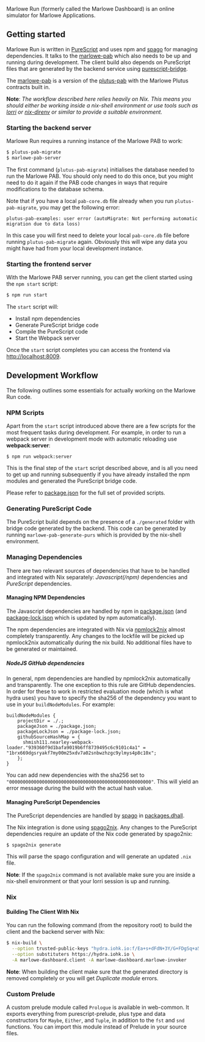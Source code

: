 Marlowe Run (formerly called the Marlowe Dashboard) is an online simulator for Marlowe Applications.

## Getting started

Marlowe Run is written in [PureScript](https://www.purescript.org/) and uses npm and [spago](https://github.com/purescript/spago) for managing dependencies. It talks to the [marlowe-pab](https://github.com/input-output-hk/marlowe-cardano/tree/master/marlowe/pab) which also needs to be up and running during development. The client build also depends on PureScript files that are generated by the backend service using [purescript-bridge](https://github.com/eskimor/purescript-bridge).

The [marlowe-pab](https://github.com/input-output-hk/marlowe-cardano/tree/master/marlowe/pab) is a version of the [plutus-pab](https://github.com/input-output-hk/plutus-apps/tree/master/plutus-pab) with the Marlowe Plutus contracts built in.

**Note**: _The workflow described here relies heavily on Nix. This means you should either be working inside a nix-shell environment or use tools such as [lorri](https://github.com/target/lorri) or [nix-direnv](https://github.com/nix-community/nix-direnv) or similar to provide a suitable environment._

### Starting the backend server

Marlowe Run requires a running instance of the Marlowe PAB to work:

```bash
$ plutus-pab-migrate
$ marlowe-pab-server
```

The first command (`plutus-pab-migrate`) initialises the database needed to run the Marlowe PAB. You should only need to do this once, but you might need to do it again if the PAB code changes in ways that require modifications to the database schema.

Note that if you have a local `pab-core.db` file already when you run `plutus-pab-migrate`, you may get the following error:

```
plutus-pab-examples: user error (autoMigrate: Not performing automatic migration due to data loss)
```

In this case you will first need to delete your local `pab-core.db` file before running `plutus-pab-migrate` again. Obviously this will wipe any data you might have had from your local development instance.

### Starting the frontend server

With the Marlowe PAB server running, you can get the client started using the `npm start` script:

```bash
$ npm run start
```

The `start` script will:

- Install npm dependencies
- Generate PureScript bridge code
- Compile the PureScript code
- Start the Webpack server

Once the `start` script completes you can access the frontend via [http://localhost:8009](http://localhost:8009).

## Development Workflow

The following outlines some essentials for actually working on the Marlowe Run code.

### NPM Scripts

Apart from the `start` script introduced above there are a few scripts for the most frequent tasks during development. For example, in order to run a webpack server in development mode with automatic reloading use **webpack:server**:

```
$ npm run webpack:server
```

This is the final step of the `start` script described above, and is all you need to get up and running subsequently if you have already installed the npm modules and generated the PureScript bridge code.

Please refer to [package.json](./package.json) for the full set of provided scripts.

### Generating PureScript Code

The PureScript build depends on the presence of a `./generated` folder with bridge code generated by the backend. This code can be generated by running `marlowe-pab-generate-purs` which is provided by the nix-shell environment.

### Managing Dependencies

There are two relevant sources of dependencies that have to be handled and integrated with Nix separately: _Javascript(/npm)_ dependencies and _PureScript_ dependencies.

#### Managing NPM Dependencies

The Javascript dependencies are handled by npm in [package.json](./package.json) (and [package-lock.json](./package-lock.json) which is updated by npm automatically).

The npm dependencies are integrated with Nix via [npmlock2nix](https://github.com/tweag/npmlock2nix) almost completely transparently. Any changes to the lockfile will be picked up npmlock2nix automatically during the nix build. No additional files have to be generated or maintained.

##### NodeJS GitHub dependencies

In general, npm dependencies are handled by npmlock2nix automatically and transparently. The one exception to this rule are GitHub dependencies. In order for these to work in restricted evaluation mode (which is what hydra uses) you have to specify the sha256 of the dependency you want to use in your `buildNodeModules`. For example:

```
buildNodeModules {
    projectDir = ./.;
    packageJson = ./package.json;
    packageLockJson = ./package-lock.json;
    githubSourceHashMap = {
      shmish111.nearley-webpack-loader."939360f9d1bafa9019b6ff8739495c6c9101c4a1" = "1brx669dgsryakf7my00m25xdv7a02snbwzhzgc9ylmys4p8c10x";
    };
}
```

You can add new dependencies with the sha256 set to `"0000000000000000000000000000000000000000000000000000"`. This will yield an error message during the build with the actual hash value.

#### Managing PureScript Dependencies

The PureScript dependencies are handled by [spago](https://github.com/purescript/spago) in [packages.dhall](./packages.dhall).

The Nix integration is done using [spago2nix](https://github.com/justinwoo/spago2nix). Any changes to the PureScript dependencies require an update of the Nix code generated by spago2nix:

```
$ spago2nix generate
```

This will parse the spago configuration and will generate an updated `.nix` file.

**Note**: If the `spago2nix` command is not available make sure you are inside a nix-shell environment or that your lorri session is up and running.

### Nix

#### Building The Client With Nix

You can run the following command (from the repository root) to build the client and the backend server with Nix:

```sh
$ nix-build \
  --option trusted-public-keys "hydra.iohk.io:f/Ea+s+dFdN+3Y/G+FDgSq+a5NEWhJGzdjvKNGv0/EQ=" \
  --option substituters https://hydra.iohk.io \
  -A marlowe-dashboard.client -A marlowe-dashboard.marlowe-invoker
```

**Note**: When building the client make sure that the generated directory is removed completely or you will get _Duplicate module_ errors.

### Custom Prelude

A custom prelude module called `Prologue` is available in web-common. It
exports everything from purescript-prelude, plus type and data constructors for
`Maybe`, `Either`, and `Tuple`, in addition to the `fst` and `snd` functions.
You can import this module instead of Prelude in your source files.
